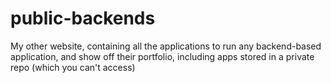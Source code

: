 # public-backends
My other website, containing all the applications to run any backend-based application, and show off their portfolio, including apps stored in a private repo (which you can't access)
